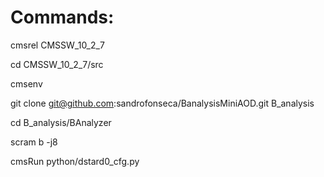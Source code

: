 # Commands:

cmsrel CMSSW_10_2_7

cd CMSSW_10_2_7/src


cmsenv


git clone git@github.com:sandrofonseca/BanalysisMiniAOD.git B_analysis


cd B_analysis/BAnalyzer


scram b -j8

cmsRun python/dstard0_cfg.py


